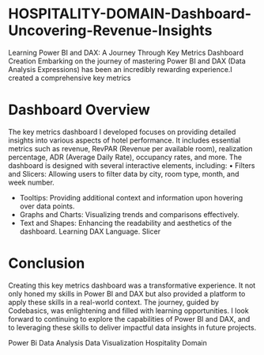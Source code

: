 # HOSPITALITY-DOMAIN-Dashboard-Uncovering-Revenue-Insights
Learning Power BI and DAX: A Journey Through Key Metrics Dashboard Creation Embarking on the journey of mastering Power BI and DAX (Data Analysis Expressions) has been an incredibly rewarding experience.I created a comprehensive key metrics 
# Dashboard Overview
The key metrics dashboard I developed focuses on providing detailed insights into various aspects of hotel performance. It includes essential metrics such as revenue, RevPAR (Revenue per available room), realization percentage, ADR (Average Daily Rate), occupancy rates, and more. The dashboard is designed with several interactive elements, including:
•	Filters and Slicers: Allowing users to filter data by city, room type, month, and week number.
- Tooltips: Providing additional context and information upon hovering over data points.
- Graphs and Charts: Visualizing trends and comparisons effectively.
- Text and Shapes: Enhancing the readability and aesthetics of the dashboard.
Learning DAX Language.
Slicer
# Conclusion
Creating this key metrics dashboard was a transformative experience. It not only honed my skills in Power BI and DAX but also provided a platform to apply these skills in a real-world context. The journey, guided by Codebasics, was enlightening and filled with learning opportunities. I look forward to continuing to explore the capabilities of Power BI and DAX, and to leveraging these skills to deliver impactful data insights in future projects.

Power Bi    Data Analysis       Data Visualization      Hospitality Domain



